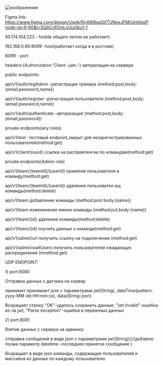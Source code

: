 ![изображение](https://github.com/user-attachments/assets/a982c195-5cbd-4be7-87d6-62c4e8049a11)

Figma link: https://www.figma.com/design/Uwdvf0r4W9qgSXTUNoxJFM/Untitled?node-id=9-60&t=SQACnfOmLxUuUbu1-1
<p>
95.174.104.223 - host(в общаге летом не работает)
<p>
192.168.0.96:8099 -host(работает когда я в ростове)
<p>
8099 - port  
<p>
headers:{Authorization:'Client ~jwt~'} авторизация на сервере
<p>
public endpoints:
<p>
api/v1/auth/regAdmin -регистрация тренера (method:post,body:{email,password,name})
<p>
api/v1/auth/register -регистрация пользователя (method:post,body:{email,password,name})
<p>
api/v1/auth/authenticate -авторизация (method:post,body:{email,password})
<p>
private endpoints(any roles)
<p>
api/v1/test -тестовый endpoint,закрыт для незарегистрированных пользователей(method:get)
<p>
api/v1/client/{uuid} ссылка на распрееленгие по командам(method:get)
<p>
private endpoints(Admin role)
<p>
api/v1/team/{teamId}/{userId} принятие пользователя в команду(method:get)
<p>
api/v1/team/{teamId}/{userId} удаление пользовател ищ команды(method:delete)
<p>
api/v1/team добавление команды (method:post body:{name})
<p>
api/v1/team измененение имени команды (method:put,body:{name})
<p>
api/v1/team/{id} удаление команды(method:delete)
<p>
api/v1/team/{id} поучить данные о команде(method:get)
<p>
api/v1/admin/url получить ссылку на подключение (method:get)
<p>
api/v1/admin/waitUsers получить пользователей ожидающих распределения (mnethod:get)
<p>
UDP ENDPOINT:
<p>
1) port:8080
<p>
Отправка данных с датчика на сервер
<p>
принимет принимает json с параметрами jwt(String), dateTime(pattern: yyyy-MM-dd HH:mm:ss), data(String-json)
<p>
Возращает строку "OK"-удалось сохранить данные; "jwt Invalid"-ошибка из-за jwt;  "Parse exception"-ошибка в переанныз  данных
<p>
2) port:8081
<p>
Взятие данных с сервера на админку
<p>
отправка сообщений в виде json с параметрами jwt(String)(///добавлю позже параметр datetime -последнее принятое сообщение )
<p>
Возращает  в виде json команды, содержащие пользователей и массивов из данных по каждому пользователю
<p>


